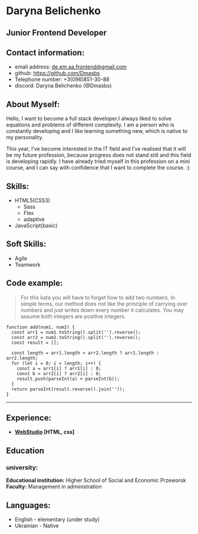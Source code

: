 # Daryna Belichenko

## Junior Frontend Developer

## Contact information:

- email address: de.em.aa.frontend@gmail.com
- github: https://github.com/Dmasbs
- Telephone number: +3(096)851-30-88
- discord: Daryna Belichenko (@Dmasbs)

## About Myself:

Hello, I want to become a full stack developer.I always liked to solve equations and problems of different complexity. I am a person who is constantly developing and I like learning something new, which is native to my personality.

This year, I’ve become interested in the IT field and I’ve realised that it will be my future profession, because progress does not stand still and this field is developing rapidly. I have already tried myself in this profession on a mini course, and I can say with confidence that I want to complete the course. :)

## Skills:

- HTML5(CSS3)
  - Sass
  - Flex
  - adaptive
- JavaScript(basic)

## Soft Skills:

- Agile
- Teamwork

## Code example:

> For this kata you will have to forget how to add two numbers. In simple terms, our method does not like the principle of carrying over numbers and just writes down every number it calculates.
> You may assume both integers are positive integers.

```
function add(num1, num2) {
  const arr1 = num1.toString().split('').reverse();
  const arr2 = num2.toString().split('').reverse();
  const result = [];

  const length = arr1.length > arr2.length ? arr1.length : arr2.length;
  for (let i = 0; i < length; i++) {
    const a = arr1[i] ? arr1[i] : 0;
    const b = arr2[i] ? arr2[i] : 0;
    result.push(parseInt(a) + parseInt(b));
  }
  return parseInt(result.reverse().join(''));
}
```

---

## Experience:

- **[WebStudio](https://github.com/Dmasbs/jss-2022-hw-08) [HTML, css]**

## Education

### university:

**Educational institution:** Higher School of Social and Economic Przeworsk
**Faculty:** Management in administration

## Languages:

- English - elementary (under study)
- Ukrainian - Native
